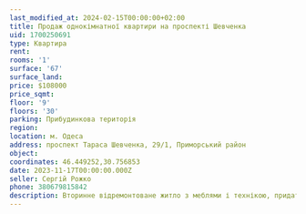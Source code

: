 ```yaml
---
last_modified_at: 2024-02-15T00:00:00+02:00
title: Продаж однокімнатної квартири на проспекті Шевченка
uid: 1700250691
type: Квартира
rent:
rooms: '1'
surface: '67'
surface_land:
price: $108000
price_sqmt:
floor: '9'
floors: '30'
parking: Прибудинкова територія
region:
location: м. Одеса
address: проспект Тараса Шевченка, 29/1, Приморський район
object:
coordinates: 46.449252,30.756853
date: 2023-11-17T00:00:00.000Z
seller: Сергій Рожко
phone: 380679815842
description: Вторинне відремонтоване житло з меблями і технікою, придатне і готове для проживання
---
```

